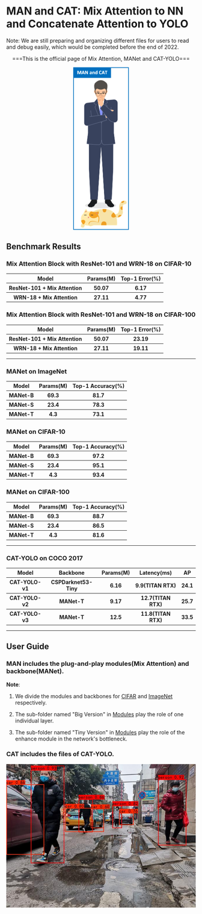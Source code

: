 # MAN and CAT: Mix Attention to NN and Concatenate Attention to YOLO

Note: We are still preparing and organizing different files for users to read and debug easily, which would be completed before the end of 2022. 

<div align="center">
  <p>===This is the official page of Mix Attention, MANet and CAT-YOLO===</p>
  <img src="https://github.com/GuanRunwei/MAN-and-CAT/blob/main/logo1.png" width=150 alt="CAT-YOLO">
 </div>
 
 
 ## Benchmark Results
 
 ### Mix Attention Block with ResNet-101 and WRN-18 on CIFAR-10
 
<table>
        <tr>
            <th>Model</th>
            <th>Params(M)</th>
            <th>Top-1 Error(%)</th>
        </tr>
        <tr>
            <th>ResNet-101 + Mix Attention</th>
            <th>50.07</th>
            <th>6.17</th>
        </tr>
        <tr>
            <th>WRN-18 + Mix Attention</th>
            <th>27.11</th>
            <th>4.77</th>
        </tr>
</table>
    
    
### Mix Attention Block with ResNet-101 and WRN-18 on CIFAR-100

<table>
        <tr>
            <th>Model</th>
            <th>Params(M)</th>
            <th>Top-1 Error(%)</th>
        </tr>
        <tr>
            <th>ResNet-101 + Mix Attention</th>
            <th>50.07</th>
            <th>23.19</th>
        </tr>
        <tr>
            <th>WRN-18 + Mix Attention</th>
            <th>27.11</th>
            <th>19.11</th>
        </tr>
</table>

***

### MANet on ImageNet

<table>
        <tr>
            <th>Model</th>
            <th>Params(M)</th>
            <th>Top-1 Accuracy(%)</th>
        </tr>
        <tr>
            <th>MANet-B</th>
            <th>69.3</th>
            <th>81.7</th>
        </tr>
        <tr>
            <th>MANet-S</th>
            <th>23.4</th>
            <th>78.3</th>
        </tr>
         <tr>
            <th>MANet-T</th>
            <th>4.3</th>
            <th>73.1</th>
        </tr>
</table>

### MANet on CIFAR-10

<table>
        <tr>
            <th>Model</th>
            <th>Params(M)</th>
            <th>Top-1 Accuracy(%)</th>
        </tr>
        <tr>
            <th>MANet-B</th>
            <th>69.3</th>
            <th>97.2</th>
        </tr>
        <tr>
            <th>MANet-S</th>
            <th>23.4</th>
            <th>95.1</th>
        </tr>
         <tr>
            <th>MANet-T</th>
            <th>4.3</th>
            <th>93.4</th>
        </tr>
</table>


### MANet on CIFAR-100

<table>
        <tr>
            <th>Model</th>
            <th>Params(M)</th>
            <th>Top-1 Accuracy(%)</th>
        </tr>
        <tr>
            <th>MANet-B</th>
            <th>69.3</th>
            <th>88.7</th>
        </tr>
        <tr>
            <th>MANet-S</th>
            <th>23.4</th>
            <th>86.5</th>
        </tr>
         <tr>
            <th>MANet-T</th>
            <th>4.3</th>
            <th>81.6</th>
        </tr>
</table>

***

### CAT-YOLO on COCO 2017
<table>
        <tr>
            <th>Model</th>
            <th>Backbone</th>
          <th>Params(M)</th>
          <th>Latency(ms)</th>
            <th>AP</th>
        </tr>
        <tr>
            <th>CAT-YOLO-v1</th>
            <th>CSPDarknet53-Tiny</th>
            <th>6.16</th>
          <th>9.9(TITAN RTX)</th>
          <th>24.1</th>
        </tr>
        <tr>
            <th>CAT-YOLO-v2</th>
            <th>MANet-T</th>
            <th>9.17</th>
          <th>12.7(TITAN RTX)</th>
          <th>25.7</th>
        </tr>
        <tr>
            <th>CAT-YOLO-v3</th>
            <th>MANet-T</th>
            <th>12.5</th>
          <th>11.8(TITAN RTX)</th>
          <th>33.5</th>
        </tr>
</table>

***

## User Guide

### **MAN** includes the plug-and-play modules(Mix Attention) and backbone(MANet).

**Note**:

1. We divide the modules and backbones for [CIFAR](https://github.com/GuanRunwei/MAN-and-CAT/tree/main/MAN/Modules/For%20CIFAR) and [ImageNet](https://github.com/GuanRunwei/MAN-and-CAT/tree/main/MAN/Modules/For%20ImageNet_Like) respectively. 

2. The sub-folder named "Big Version" in [Modules](https://github.com/GuanRunwei/MAN-and-CAT/tree/main/MAN/Modules) play the role of one individual layer.  

3. The sub-folder named "Tiny Version" in [Modules](https://github.com/GuanRunwei/MAN-and-CAT/tree/main/MAN/Modules) play the role of the enhance module in the network's bottleneck.

### **CAT** includes the files of CAT-YOLO.

<div align="center">
  <img src="https://github.com/GuanRunwei/MAN-and-CAT/blob/main/CAT/save_img/example.jpg" alt="CAT-YOLO">
 </div>

